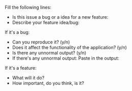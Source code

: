 Fill the following lines:
* Is this issue a bug or a idea for a new feature:
* Describe your feature idea/bug:

If it's a bug:
* Can you reproduce it? (y/n)
* Does it affect the functionality of the application? (y/n)
* Is there any unnormal output? (y/n)
* If there's any unnormal output: Paste in the output:

If it's a feature:
* What will it do?
* How important, do you think, is it?
